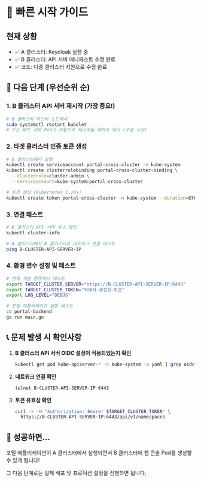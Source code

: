 # 🚀 빠른 시작 가이드

## 현재 상황
- ✅ A 클러스터: Keycloak 실행 중
- ✅ B 클러스터: API 서버 매니페스트 수정 완료
- ✅ 코드: 다중 클러스터 지원으로 수정 완료

## 🎯 다음 단계 (우선순위 순)

### 1. B 클러스터 API 서버 재시작 (가장 중요!)

```bash
# B 클러스터 마스터 노드에서
sudo systemctl restart kubelet
# 또는 API 서버 Pod가 자동으로 재시작될 때까지 대기 (수분 소요)
```

### 2. 타겟 클러스터 인증 토큰 생성

```bash
# B 클러스터에서 실행
kubectl create serviceaccount portal-cross-cluster -n kube-system
kubectl create clusterrolebinding portal-cross-cluster-binding \
  --clusterrole=cluster-admin \
  --serviceaccount=kube-system:portal-cross-cluster

# 토큰 생성 (Kubernetes 1.24+)
kubectl create token portal-cross-cluster -n kube-system --duration=8760h
```

### 3. 연결 테스트

```bash
# B 클러스터 API 서버 주소 확인
kubectl cluster-info

# A 클러스터에서 B 클러스터로 네트워크 연결 테스트
ping B-CLUSTER-API-SERVER-IP
```

### 4. 환경 변수 설정 및 테스트

```bash
# 현재 개발 환경에서 테스트
export TARGET_CLUSTER_SERVER="https://B-CLUSTER-API-SERVER-IP:6443"
export TARGET_CLUSTER_TOKEN="위에서-생성한-토큰"
export LOG_LEVEL="DEBUG"

# 포털 애플리케이션 실행 테스트
cd portal-backend
go run main.go
```

## 📞 문제 발생 시 확인사항

1. **B 클러스터 API 서버 OIDC 설정이 적용되었는지 확인**
   ```bash
   kubectl get pod kube-apiserver-* -n kube-system -o yaml | grep oidc
   ```

2. **네트워크 연결 확인**
   ```bash
   telnet B-CLUSTER-API-SERVER-IP 6443
   ```

3. **토큰 유효성 확인**
   ```bash
   curl -k -H "Authorization: Bearer $TARGET_CLUSTER_TOKEN" \
     https://B-CLUSTER-API-SERVER-IP:6443/api/v1/namespaces
   ```

## 🎉 성공하면...

포털 애플리케이션이 A 클러스터에서 실행되면서 B 클러스터에 웹 콘솔 Pod를 생성할 수 있게 됩니다!

그 다음 단계로는 실제 배포 및 프로덕션 설정을 진행하면 됩니다.